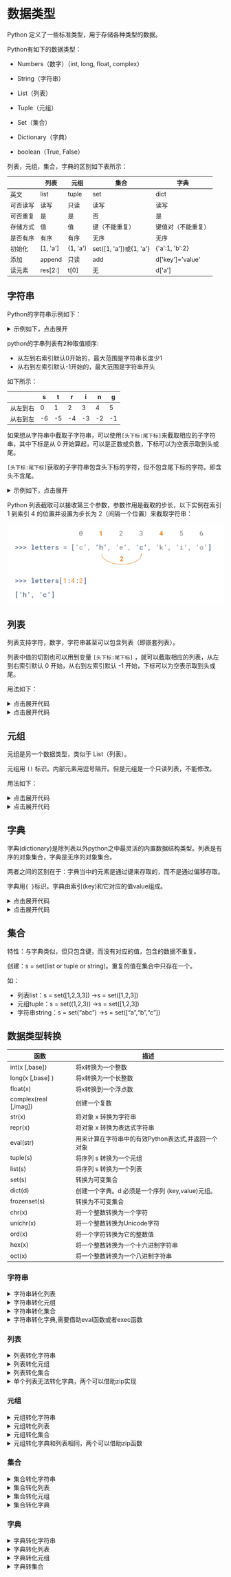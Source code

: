 # 数据类型

Python 定义了一些标准类型，用于存储各种类型的数据。

Python有如下的数据类型：

- Numbers（数字）（int, long, float, complex）

- String（字符串）

- List（列表）

- Tuple（元组）

- Set（集合）

- Dictionary（字典）

- boolean（True, False）

列表，元组，集合，字典的区别如下表所示：

|  | 列表         | 元组 | 集合 | 字典 |
| ----------- | ----------- | ----------- | ----------- | ----------- |
| 英文    | list       | tuple      | set       | dict      |
| 可否读写 | 读写       | 只读      | 读写       | 读写      |
| 可否重复 | 是       | 是      | 否       | 是      |
| 存储方式 | 值       | 值      | 键（不能重复）|  键值对（不能重复） |
| 是否有序 | 有序       | 有序      | 无序       | 无序      |
| 初始化 | [1, 'a'] | (1, 'a') | set([1, 'a'])或{1, 'a'} | {'a':1, 'b':2} |
| 添加  | append       | 只读  | add  | d['key']='value' |
| 读元素 | res[2:] | t[0] | 无  | d['a']  |

## 字符串

Python的字符串示例如下：

<details>
<summary>示例如下，点击展开</summary>

```python
>>> str_1 = 'this is string 1 '
>>> str_2 = "this is string 2 "
>>> str_3 = '''this is string 3'''
>>> str_1
'this is string 1 '
>>> str_2
'this is string 2 '
>>> str_3
'this is string 3'
>>> type(str_1)
<class 'str'>
>>> type(str_2)
<class 'str'>
>>> type(str_3)
<class 'str'>
```

</details>

python的字串列表有2种取值顺序:

- 从左到右索引默认0开始的，最大范围是字符串长度少1
- 从右到左索引默认-1开始的，最大范围是字符串开头

如下所示：

|| s | t | r | i | n | g |
|---|---|---|---|---|---|---|
|从左到右| 0 | 1 | 2 | 3 | 4 | 5 |
|从右到左|-6 |-5 |-4 |-3 |-2 |-1 |

如果想从字符串中截取子字符串，可以使用`[头下标:尾下标]`来截取相应的子字符串，其中下标是从 0 开始算起，可以是正数或负数，下标可以为空表示取到头或尾。

`[头下标:尾下标]`获取的子字符串包含头下标的字符，但不包含尾下标的字符。即含头不含尾。

<details>
<summary>示例如下，点击展开</summary>

```python
str = 'Hello World!'
 
print(str)           # 输出完整字符串
print(str[0])        # 输出字符串中的第一个字符
print(str[2:5])      # 输出字符串中第三个至第六个之间的字符串
print(str[2:])       # 输出从第三个字符开始的字符串
print(str * 2)       # 输出字符串两次
print(str + "TEST")  # 输出连接的字符串

# 输出结果如下
Hello World!
H
llo
llo World!
Hello World!Hello World!
Hello World!TEST
```

</details>

Python 列表截取可以接收第三个参数，参数作用是截取的步长，以下实例在索引 1 到索引 4 的位置并设置为步长为 2（间隔一个位置）来截取字符串：

![](../img/baseimage1.png)

## 列表

列表支持字符，数字，字符串甚至可以包含列表（即嵌套列表）。

列表中值的切割也可以用到变量 `[头下标:尾下标]` ，就可以截取相应的列表，从左到右索引默认 0 开始，从右到左索引默认 -1 开始，下标可以为空表示取到头或尾。

用法如下：

<details>
<summary>点击展开代码</summary>

```python
list = [ 'runoob', 786 , 2.23, 'john', 70.2 ]
tinylist = [123, 'john']

print(list)               # 输出完整列表
print(list[0])            # 输出列表的第一个元素
print(list[1:3])          # 输出第二个至第三个元素 
print(list[2:])           # 输出从第三个开始至列表末尾的所有元素
print(tinylist * 2)       # 输出列表两次
print(list + tinylist)    # 打印组合的列表

# 输出结果如下
['runoob', 786, 2.23, 'john', 70.2]
runoob
[786, 2.23]
[2.23, 'john', 70.2]
[123, 'john', 123, 'john']
['runoob', 786, 2.23, 'john', 70.2, 123, 'john']
```

</details>

<details>
<summary>点击展开代码</summary>

```python
res = [1,2,'yihang']

#增加元素：extend和append
res.append(1)
res.extend('6')

#删除元素：del，pop，切片，remove
del res[1]
res.pop(1) #删除该位置上的元素，没有指定则是最后一个元素
res = res[:2]+res[3:] #切片
res.remove(2) #删除指定值的元素

#更改元素
res[1] = 100 #

#查元素
print(res[0])
print(res[1]) 
```

</details>

## 元组

元组是另一个数据类型，类似于 List（列表）。

元组用 `()` 标识。内部元素用逗号隔开。但是元组是一个只读列表，不能修改。

用法如下：

<details>
<summary>点击展开代码</summary>

```python
my_tuple = ( 'runoob', 786 , 2.23, 'john', 70.2 )
tinytuple = (123, 'john')
 
print(my_tuple)               # 输出完整元组
print(my_tuple[0])            # 输出元组的第一个元素
print(my_tuple[1:3])          # 输出第二个至第四个（不包含）的元素 
print(my_tuple[2:])           # 输出从第三个开始至列表末尾的所有元素
print(tinytuple * 2)          # 输出元组两次
print(my_tuple + tinytuple)   # 打印组合的元组
```

</details>

<details>
<summary>点击展开代码</summary>

```python
>>> zoo=('wolf','elephant','penguin')
>>> zoo.count('penguin')
1
>>> zoo.index('penguin')
2
>>> zoo.append('pig')
Traceback (most recent call last):
  File "<stdin>", line 1, in <module>
AttributeError: 'tuple' object has no attribute 'append'
>>> del zoo[0]
Traceback (most recent call last):
  File "<stdin>", line 1, in <module>
TypeError: 'tuple' object doesn't support item deletion
```

</details>

## 字典

字典(dictionary)是除列表以外python之中最灵活的内置数据结构类型。列表是有序的对象集合，字典是无序的对象集合。

两者之间的区别在于：字典当中的元素是通过键来存取的，而不是通过偏移存取。

字典用`{ }`标识。字典由索引(key)和它对应的值value组成。

<details>
<summary>点击展开代码</summary>

```python
dict = {}
dict['one'] = "This is one"
dict[2] = "This is two"
 
tinydict = {'name': 'runoob','code':6734, 'dept': 'sales'}
 
 
print(dict['one'])          # 输出键为'one' 的值
print(dict[2])              # 输出键为 2 的值
print(tinydict)             # 输出完整的字典
print(tinydict.keys())      # 输出所有键
print(tinydict.values())    # 输出所有值

# 输出结果如下所示
This is one
This is two
{'dept': 'sales', 'code': 6734, 'name': 'runoob'}
['dept', 'code', 'name']
['sales', 6734, 'runoob']
```

</details>

<details>
<summary>点击展开代码</summary>

```python
dict1={'zhang':'张家辉','wang':'王宝强','li':'李冰冰','zhao':'赵薇'}
#字典的操作，添加，删除，打印
dict1['huang']='黄家驹'
del dict1['zhao']
# 把所有的键值对转化成元组的方式赋值给firstname,name
for firstname,name in dict1.items():
    print firstname,name
```

</details>

## 集合

特性：与字典类似，但只包含键，而没有对应的值，包含的数据不重复。

创建：s = set(list or tuple or string)。重复的值在集合中只存在一个。

如：

- 列表list：s = set([1,2,3,3]) ->s = set([1,2,3])
- 元组tuple：s = set((1,2,3)) ->s = set([1,2,3])
- 字符串string：s = set(“abc”) ->s = set([“a”,“b”,“c”])

## 数据类型转换

|函数|描述|
|-|-|
|int(x [,base])|将x转换为一个整数|
|long(x [,base] )|将x转换为一个长整数|
|float(x)|将x转换到一个浮点数|
|complex(real [,imag])|创建一个复数|
|str(x)|将对象 x 转换为字符串|
|repr(x)|将对象 x 转换为表达式字符串|
|eval(str)|用来计算在字符串中的有效Python表达式,并返回一个对象|
|tuple(s)|将序列 s 转换为一个元组|
|list(s)|将序列 s 转换为一个列表|
|set(s)|转换为可变集合|
|dict(d)|创建一个字典。d 必须是一个序列 (key,value)元组。|
|frozenset(s)|转换为不可变集合|
|chr(x)|将一个整数转换为一个字符|
|unichr(x)|将一个整数转换为Unicode字符|
|ord(x)|将一个字符转换为它的整数值|
|hex(x)|将一个整数转换为一个十六进制字符串|
|oct(x)|将一个整数转换为一个八进制字符串|


### 字符串

<details>
<summary>字符串转化列表</summary>

```python
s = 'hello python'
li = list(s)
print(li)
print(type(s))
print(type(li))
```

</details>

<details>
<summary>字符串转化元组</summary>

```python
s = 'hello python'
t = tuple(s)
print(t)
print(type(s))
print(type(t))
```

</details>

<details>
<summary>字符串转化集合</summary>

```python
s = 'hello python'
set1 = set(s)
print(set1)
print(type(s))
print(type(set1))
```

</details>

<details>
<summary>字符串转化字典,需要借助eval函数或者exec函数</summary>

```python
s = '{"name":"redhat","age":"10"}'
d = eval(s)
print(type(s))
print(d)
print(type(d))

s = '{"name":"redhat","age":"10"}'
print type(s)
exec('c=' +s)
print(c,"查看c的内容")
print("查看c的类型",type(c))
```

</details>

### 列表
<details>
<summary>列表转化字符串</summary>

```python
li = ["hello",1,1+3j]
print(type(li))
s = str(li)
print(s)
print(type(s))
```

</details>

<details>
<summary>列表转化元组</summary>

```python
li = ["hello",1,1+3j]
print(type(li))
t = tuple(li)
print(t)
print(type(t))
```

</details>

<details>
<summary>列表转化集合</summary>

```python
li = ["hello",1,1+3j,1,"2","3","2",3]
print(type(li))
s = set(li)
print(s)
print(type(s))
```

</details>

<details>
<summary>单个列表无法转化字典，两个可以借助zip实现</summary>

```python
li1 = ['NAME', 'AGE', 'gender']
li2 = ['redhat', 10, 'M']
d = dict(zip(li1,li2))
print(d,type(d))
```

</details>

### 元组

<details>
<summary>元组转化字符串</summary>

```python
t = ("hello",1,1+3j,1,"2","3","2",3)
print(type(t))
s = str(t)
print(s)
print(type(s))
```

</details>

<details>
<summary>元组转化列表</summary>

```python
t = ("hello",1,1+3j,1,"2","3","2",3)
print(type(t))
li = list(t)
print(li)
print(type(li))
```

</details>

<details>
<summary>元组转化集合</summary>

```python
t = ("hello",1,1+3j,1,"2","3","2",3)
s = set(t)
print(s)
print(type(s))
```

</details>

<details>
<summary>元组转化字典和列表相同，两个可以借助zip函数</summary>

```python
t1 = ('NAME', 'AGE', 'gender')
t2 = ('redhat', 10, 'M')
d = dict(zip(t1,t2))
print(d,type(d))
```

</details>

### 集合

<details>
<summary>集合转化字符串</summary>

```python
s = {1,2L,3.1,1,"hello",1+4j}
print(s)
print(type(s))
string = str(s)
print(type(string))
```

</details>

<details>
<summary>集合转化列表</summary>

```python
s = {1,2L,3.1,1,"hello",1+4j}
print(s)
print(type(s))
li1 = list(s)
print(li1)
print(type(li1))
```

</details>

<details>
<summary>集合转化元组</summary>

```python
s = {1,2L,3.1,1,"hello",1+4j}
print(s)
print(type(s))
t = tuple(s)
print(t)
print(type(t))
```

</details>

<details>
<summary>集合转化字典</summary>

```python
s1 = {1,2,3,4}
s2 = {"a","b","c"}
d = dict(zip(s1,s2))
print(d)
print(type(d))
```

</details>

### 字典

<details>
<summary>字典转化字符串</summary>

```python
# 把字典的keys-vlaues一起转化
d = dict(a=1,b=2,c=3)
print(type(d))
s = str(d)
print(s,type(s))

# 只转化字典的keys
d = dict(a=1,b=2,c=3)
print(type(d))
s = str(d.keys())
print(s,type(s))

# 只转化字典的values
d = dict(a=1,b=2,c=3)
print(type(d))
s = str(d.values())
print(s,type(s))
```

</details>

<details>
<summary>字典转化列表</summary>

```python
# 字典转化列表默认情况下，转化的是kyes键
d = dict(a=1,b=2,c=3)
print(type(d))
li = list(d)
print(li,type(li))

# 可以转化values
d = dict(a=1,b=2,c=3)
print(type(d))
li = list(d.values())
print(li,type(li)

# 转化keys-values
d = dict(a=1,b=2,c=3)
print(type(d))
li = list(d.iteritems())
print(li,type(li))
```

</details>

<details>
<summary>字典转化元组</summary>

```python
# 默认情况下，转换keys键，其他方法同列表
d = dict(a=1,b=2,c=3)
print(type(d))
t = tuple(d)
print(t,type(t))
```

</details>

<details>
<summary>字典转集合</summary>

```python
# 默认情况下，转换keys键，其他转化同列表，元组
d = dict(a=1,b=2,c=3)
print(type(d))
s1 = set(d)
print(s1,type(s1))
```

</details>

